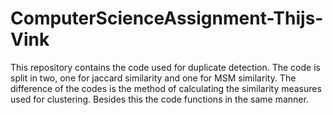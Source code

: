 # ComputerScienceAssignment-Thijs-Vink
This repository contains the code used for duplicate detection. 
The code is split in two, one for jaccard similarity and one for MSM similarity. 
The difference of the codes is the method of calculating the similarity measures used for clustering. Besides this the code functions in the same manner.
